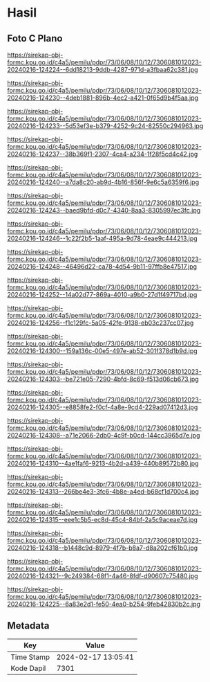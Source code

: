 # Hasil

## Foto C Plano

https://sirekap-obj-formc.kpu.go.id/c4a5/pemilu/pdpr/73/06/08/10/12/7306081012023-20240216-124224--6dd18213-9ddb-4287-971d-a3fbaa62c381.jpg

https://sirekap-obj-formc.kpu.go.id/c4a5/pemilu/pdpr/73/06/08/10/12/7306081012023-20240216-124230--4deb1881-896b-4ec2-a421-0f65d9b4f5aa.jpg

https://sirekap-obj-formc.kpu.go.id/c4a5/pemilu/pdpr/73/06/08/10/12/7306081012023-20240216-124233--5d53ef3e-b379-4252-9c24-82550c294963.jpg

https://sirekap-obj-formc.kpu.go.id/c4a5/pemilu/pdpr/73/06/08/10/12/7306081012023-20240216-124237--38b369f1-2307-4ca4-a234-1f28f5cd4c42.jpg

https://sirekap-obj-formc.kpu.go.id/c4a5/pemilu/pdpr/73/06/08/10/12/7306081012023-20240216-124240--a7da8c20-ab9d-4b16-856f-9e6c5a6359f6.jpg

https://sirekap-obj-formc.kpu.go.id/c4a5/pemilu/pdpr/73/06/08/10/12/7306081012023-20240216-124243--baed9bfd-d0c7-4340-8aa3-8305997ec3fc.jpg

https://sirekap-obj-formc.kpu.go.id/c4a5/pemilu/pdpr/73/06/08/10/12/7306081012023-20240216-124246--1c22f2b5-1aaf-495a-9d78-4eae9c444213.jpg

https://sirekap-obj-formc.kpu.go.id/c4a5/pemilu/pdpr/73/06/08/10/12/7306081012023-20240216-124248--46496d22-ca78-4d54-9b11-97ffb8e47517.jpg

https://sirekap-obj-formc.kpu.go.id/c4a5/pemilu/pdpr/73/06/08/10/12/7306081012023-20240216-124252--14a02d77-869a-4010-a9b0-27d1f49717bd.jpg

https://sirekap-obj-formc.kpu.go.id/c4a5/pemilu/pdpr/73/06/08/10/12/7306081012023-20240216-124256--f1c129fc-5a05-42fe-9138-eb03c237cc07.jpg

https://sirekap-obj-formc.kpu.go.id/c4a5/pemilu/pdpr/73/06/08/10/12/7306081012023-20240216-124300--159a136c-00e5-497e-ab52-301f378d1b9d.jpg

https://sirekap-obj-formc.kpu.go.id/c4a5/pemilu/pdpr/73/06/08/10/12/7306081012023-20240216-124303--be721e05-7290-4bfd-8c69-f513d06cb673.jpg

https://sirekap-obj-formc.kpu.go.id/c4a5/pemilu/pdpr/73/06/08/10/12/7306081012023-20240216-124305--e8858fe2-f0cf-4a8e-9cd4-229ad07412d3.jpg

https://sirekap-obj-formc.kpu.go.id/c4a5/pemilu/pdpr/73/06/08/10/12/7306081012023-20240216-124308--a71e2066-2db0-4c9f-b0cd-144cc3965d7e.jpg

https://sirekap-obj-formc.kpu.go.id/c4a5/pemilu/pdpr/73/06/08/10/12/7306081012023-20240216-124310--4ae1faf6-9213-4b2d-a439-440b89572b80.jpg

https://sirekap-obj-formc.kpu.go.id/c4a5/pemilu/pdpr/73/06/08/10/12/7306081012023-20240216-124313--266be4e3-3fc6-4b8e-a4ed-b68cf1d700c4.jpg

https://sirekap-obj-formc.kpu.go.id/c4a5/pemilu/pdpr/73/06/08/10/12/7306081012023-20240216-124315--eee1c5b5-ec8d-45c4-84bf-2a5c9aceae7d.jpg

https://sirekap-obj-formc.kpu.go.id/c4a5/pemilu/pdpr/73/06/08/10/12/7306081012023-20240216-124318--b1448c9d-8979-4f7b-b8a7-d8a202cf61b0.jpg

https://sirekap-obj-formc.kpu.go.id/c4a5/pemilu/pdpr/73/06/08/10/12/7306081012023-20240216-124321--9c249384-68f1-4a46-8fdf-d90607c75480.jpg

https://sirekap-obj-formc.kpu.go.id/c4a5/pemilu/pdpr/73/06/08/10/12/7306081012023-20240216-124225--6a83e2d1-fe50-4ea0-b254-9feb42830b2c.jpg


## Metadata

| Key        | Value               |
| ---------- | ------------------- |
| Time Stamp | 2024-02-17 13:05:41 |
| Kode Dapil | 7301                |



